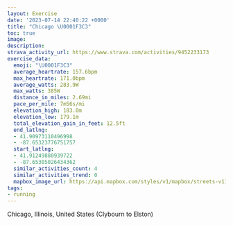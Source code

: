 ```yaml
---
layout: Exercise
date: '2023-07-14 22:40:22 +0000'
title: "Chicago \U0001F3C3"
toc: true
image:
description:
strava_activity_url: https://www.strava.com/activities/9452233173
exercise_data:
  emoji: "\U0001F3C3"
  average_heartrate: 157.6bpm
  max_heartrate: 171.0bpm
  average_watts: 283.9W
  max_watts: 385W
  distance_in_miles: 2.69mi
  pace_per_mile: 7m56s/mi
  elevation_high: 183.0m
  elevation_low: 179.1m
  total_elevation_gain_in_feet: 12.5ft
  end_latlng:
  - 41.90973110496998
  - -87.65323776751757
  start_latlng:
  - 41.91249880939722
  - -87.65305026434362
  similar_activities_count: 4
  similar_activities_trend: 0
  mapbox_image_url: https://api.mapbox.com/styles/v1/mapbox/streets-v11/static/path-5+787af2-1.0(uly~Fv%60_vOu%40jAi%40%60AiA%7CAm%40~%40sBtCaAbBm%40z%40%7B%40rAMVCLHxBBfFAdGHfB%40bAAlDEd%40%40PFn%40%40%7C%40VnBNz%40Nn%40Fj%40d%40tCDXFHPGdC_BhJoGrJ%7BG~%40i%40fAu%40h%40YvAaApAq%40VKn%40e%40nAe%40%60Am%40%5CKnA%7B%40vBcAhAo%40d%40Ul%40c%40XGx%40IdFc%40bAOl%40EbASh%40Ub%40%5BtB%7DBZc%40BU%40iA%3FiDKoG%3F%7D%40Ey%40BwGK%7BNBgBEcF%40wECOIAg%40Xq%40n%40%7BC~BQR_%40X%5Dd%40iBpAkDdDm%40%5E_Af%40%5DXq%40b%40u%40%5Eo%40n%40EH%5DPk%40h%40),pin-s-s+e5b22e(-87.65468,41.91451),pin-s-f+89ae00(-87.65232999999996,41.90864999999999)/auto/800x800?access_token=pk.eyJ1Ijoiam9zaGJlY2ttYW4iLCJhIjoiY205eWR2aDd1MWZ6djJrbXc4a3M0bWZleiJ9.XiG9OWkNcZk2QzjJbxLB4A
tags:
- running
---
```




Chicago, Illinois, United States (Clybourn to Elston)
